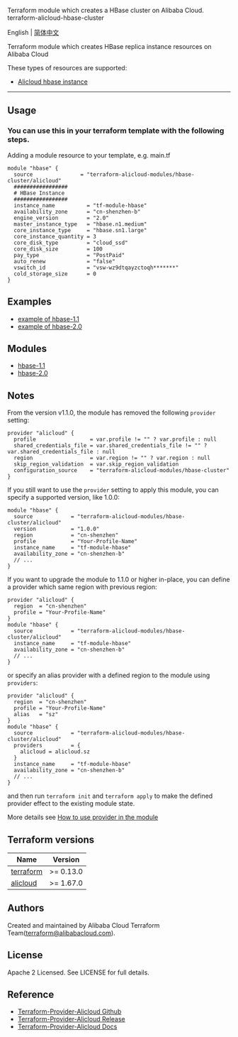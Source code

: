 Terraform module which creates a HBase cluster on Alibaba Cloud.  
terraform-alicloud-hbase-cluster

English | [简体中文](https://github.com/terraform-alicloud-modules/terraform-alicloud-hbase-cluster/blob/master/README-CN.md)

Terraform module which creates HBase replica instance resources on Alibaba Cloud

These types of resources are supported:

* [Alicloud hbase instance](https://www.terraform.io/docs/providers/alicloud/r/hbase_instance.html)

----------------------

## Usage

### You can use this in your terraform template with the following steps.

Adding a module resource to your template, e.g. main.tf

```hcl
module "hbase" {
  source               = "terraform-alicloud-modules/hbase-cluster/alicloud"
  #################
  # HBase Instance
  #################
  instance_name          = "tf-module-hbase"
  availability_zone      = "cn-shenzhen-b"
  engine_version         = "2.0"
  master_instance_type   = "hbase.n1.medium"
  core_instance_type     = "hbase.sn1.large"
  core_instance_quantity = 3
  core_disk_type         = "cloud_ssd"
  core_disk_size         = 100
  pay_type               = "PostPaid"
  auto_renew             = "false"
  vswitch_id             = "vsw-wz9dtqayzctoqh*******"
  cold_storage_size      = 0
}
```

## Examples

* [example of hbase-1.1](https://github.com/terraform-alicloud-modules/terraform-alicloud-hbase-cluster/tree/master/examples/hbase-1.1)
* [example of hbase-2.0](https://github.com/terraform-alicloud-modules/terraform-alicloud-hbase-cluster/tree/master/examples/hbase-2.0)

## Modules

* [hbase-1.1](https://github.com/terraform-alicloud-modules/terraform-alicloud-hbase-cluster/tree/master/modules/hbase-1.1)
* [hbase-2.0](https://github.com/terraform-alicloud-modules/terraform-alicloud-hbase-cluster/tree/master/modules/hbase-2.0)

## Notes
From the version v1.1.0, the module has removed the following `provider` setting:

```hcl
provider "alicloud" {
  profile                 = var.profile != "" ? var.profile : null
  shared_credentials_file = var.shared_credentials_file != "" ? var.shared_credentials_file : null
  region                  = var.region != "" ? var.region : null
  skip_region_validation  = var.skip_region_validation
  configuration_source    = "terraform-alicloud-modules/hbase-cluster"
}
```

If you still want to use the `provider` setting to apply this module, you can specify a supported version, like 1.0.0:

```hcl
module "hbase" {
  source            = "terraform-alicloud-modules/hbase-cluster/alicloud"
  version           = "1.0.0"
  region            = "cn-shenzhen"
  profile           = "Your-Profile-Name"
  instance_name     = "tf-module-hbase"
  availability_zone = "cn-shenzhen-b"
  // ...
}
```

If you want to upgrade the module to 1.1.0 or higher in-place, you can define a provider which same region with
previous region:

```hcl
provider "alicloud" {
  region  = "cn-shenzhen"
  profile = "Your-Profile-Name"
}
module "hbase" {
  source            = "terraform-alicloud-modules/hbase-cluster/alicloud"
  instance_name     = "tf-module-hbase"
  availability_zone = "cn-shenzhen-b"
  // ...
}
```
or specify an alias provider with a defined region to the module using `providers`:

```hcl
provider "alicloud" {
  region  = "cn-shenzhen"
  profile = "Your-Profile-Name"
  alias   = "sz"
}
module "hbase" {
  source            = "terraform-alicloud-modules/hbase-cluster/alicloud"
  providers         = {
    alicloud = alicloud.sz
  }
  instance_name     = "tf-module-hbase"
  availability_zone = "cn-shenzhen-b"
  // ...
}
```

and then run `terraform init` and `terraform apply` to make the defined provider effect to the existing module state.

More details see [How to use provider in the module](https://www.terraform.io/docs/language/modules/develop/providers.html#passing-providers-explicitly)

## Terraform versions

| Name | Version |
|------|---------|
| <a name="requirement_terraform"></a> [terraform](#requirement\_terraform) | >= 0.13.0 |
| <a name="requirement_alicloud"></a> [alicloud](#requirement\_alicloud) | >= 1.67.0 |

Authors
---------
Created and maintained by Alibaba Cloud Terraform Team(terraform@alibabacloud.com).

License
----
Apache 2 Licensed. See LICENSE for full details.

Reference
---------
* [Terraform-Provider-Alicloud Github](https://github.com/terraform-providers/terraform-provider-alicloud)
* [Terraform-Provider-Alicloud Release](https://releases.hashicorp.com/terraform-provider-alicloud/)
* [Terraform-Provider-Alicloud Docs](https://www.terraform.io/docs/providers/alicloud/index.html)